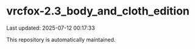 # vrcfox-2.3_body_and_cloth_edition

Last updated: 2025-07-12 00:17:33

This repository is automatically maintained.
